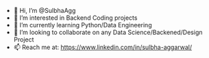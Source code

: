 - 👋 Hi, I’m @SulbhaAgg
- 👀 I’m interested in Backend Coding projects
- 🌱 I’m currently learning Python/Data Engineering 
- 💞️ I’m looking to collaborate on any Data Science/Backened/Design Project
- 📫 Reach me at: https://www.linkedin.com/in/sulbha-aggarwal/

<!---
SulbhaAgg/SulbhaAgg is a ✨ special ✨ repository because its `README.md` (this file) appears on your GitHub profile.
You can click the Preview link to take a look at your changes.
--->
